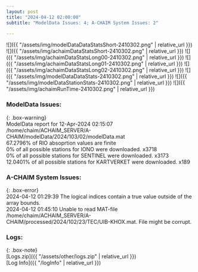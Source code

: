 ```yaml
---
layout: post
title: "2024-04-12 02:00:00"
subtitle: "ModelData Issues: 4; A-CHAIM System Issues: 2"

---
```


![]({{ "/assets/img/modelDataDataStatsShort-2410302.png" | relative_url }})
![]({{ "/assets/img/achaimDataStatsShort-2410302.png" | relative_url }})
![]({{ "/assets/img/achaimDataStatsLong00-2410302.png" | relative_url }})
![]({{ "/assets/img/achaimDataStatsLong01-2410302.png" | relative_url }})
![]({{ "/assets/img/achaimDataStatsLong02-2410302.png" | relative_url }})
![]({{ "/assets/img/modelDataDataStats-2410302.png" | relative_url }})
![]({{ "/assets/img/modelDataStationStats-2410302.png" | relative_url }})
![]({{ "/assets/img/achaimRunTime-2410302.png" | relative_url }})


### ModelData Issues:  
  
{: .box-warning}  
 ModelData report for 12-Apr-2024 02:15:07   
 /home/chaim/ACHAIM_SERVER/A-CHAIM/modelData/2024/103/02/modelData.mat   
 67.2796% of RIO absoprtion values are finite   
 0% of all possible stations for IONO were downloaded. x3718   
 0% of all possible stations for SENTINEL were downloaded. x3173   
 12.0401% of all possible stations for KARTVERKET were downloaded. x189   
  
### A-CHAIM System Issues:  
  
{: .box-error}  
2024-04-12 01:29:39 The logical indices contain a true value outside of the array bounds.  
2024-04-12 01:45:10 Unable to read MAT-file /home/chaim/ACHAIM_SERVER/A-CHAIM/processed/2024/102/23/TEC/UIB-KHOX.mat. File might be corrupt.  

### Logs:  
  
{: .box-note}  
[Logs.zip]({{ "/assets/other/logs.zip" | relative_url }})  
[Log Info]({{ "/logInfo" | relative_url }})  
